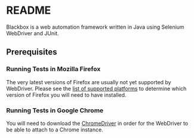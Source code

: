 # README #

Blackbox is a web automation framework written in Java using Selenium WebDriver and JUnit.

## Prerequisites ##

### Running Tests in Mozilla Firefox ###

The very latest versions of Firefox are usually not yet supported by WebDriver. Please see the [list of supported platforms](http://www.seleniumhq.org/about/platforms.jsp) to determine which version of Firefox you will need to have installed.

### Running Tests in Google Chrome ###

You will need to download the [ChromeDriver](https://sites.google.com/a/chromium.org/chromedriver/downloads) in order for the WebDriver to be able to attach to a Chrome instance.